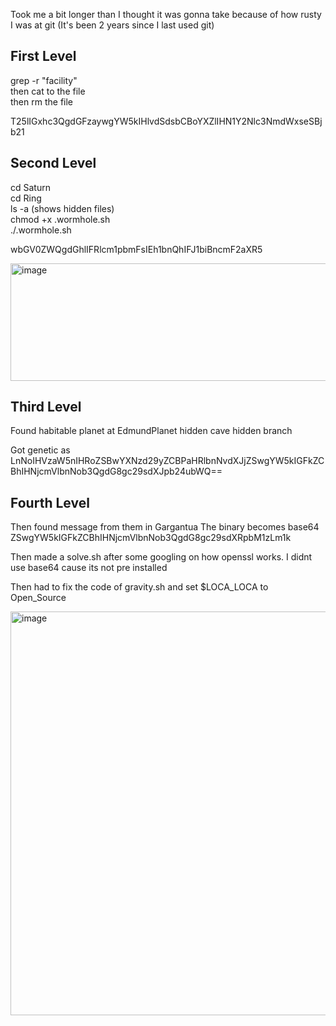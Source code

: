 Took me a bit longer than I thought it was gonna take because of how rusty I was at git (It's been 2 years since I last used git)

## First Level

grep -r "facility"  
then cat to the file  
then rm the file  

T25lIGxhc3QgdGFzaywgYW5kIHlvdSdsbCBoYXZlIHN1Y2Nlc3NmdWxseSBjb21  

## Second Level 

cd Saturn  
cd Ring  
ls -a (shows hidden files)  
chmod +x .wormhole.sh  
./.wormhole.sh  

wbGV0ZWQgdGhlIFRlcm1pbmFsIEh1bnQhIFJ1biBncmF2aXR5  

<img width="1061" height="188" alt="image" src="https://github.com/user-attachments/assets/840abf2b-58a4-4e4f-9ce8-2e6f3d8aab2d" />

## Third Level 

Found habitable planet at EdmundPlanet hidden cave hidden branch

Got genetic as LnNoIHVzaW5nIHRoZSBwYXNzd29yZCBPaHRlbnNvdXJjZSwgYW5kIGFkZCBhIHNjcmVlbnNob3QgdG8gc29sdXJpb24ubWQ==

## Fourth Level 

Then found message from them in Gargantua
The binary becomes base64 ZSwgYW5kIGFkZCBhIHNjcmVlbnNob3QgdG8gc29sdXRpbM1zLm1k

Then made a solve.sh after some googling on how openssl works. I didnt use base64 cause its not pre installed

Then had to fix the code of gravity.sh and set $LOCA_LOCA to Open_Source

<img width="1047" height="646" alt="image" src="https://github.com/user-attachments/assets/a578b16d-d70b-426f-9cbe-9fa62e0b0329" />

